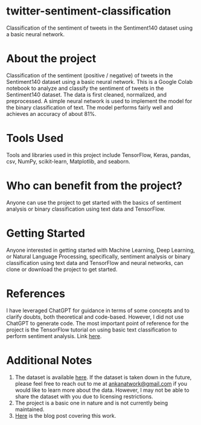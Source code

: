 # twitter-sentiment-classification
Classification of the sentiment of tweets in the Sentiment140 dataset using a basic neural network.

# About the project
Classification of the sentiment (positive / negative) of tweets in the Sentiment140 dataset using a basic neural network.
This is a Google Colab notebook to analyze and classify the sentiment of tweets in the Sentiment140 dataset. The data is first cleaned, normalized, and preprocessed. A simple neural network is used to implement the model for the binary classification of text. The model performs fairly well and achieves an accuracy of about 81%.

# Tools Used
Tools and libraries used in this project include TensorFlow, Keras, pandas, csv, NumPy, scikit-learn, Matplotlib, and seaborn.

# Who can benefit from the project?
Anyone can use the project to get started with the basics of sentiment analysis or binary classification using text data and TensorFlow.

# Getting Started
Anyone interested in getting started with Machine Learning, Deep Learning, or Natural Language Processing, specifically, sentiment analysis or binary classification using text data and TensorFlow and neural networks, can clone or download the project to get started.

# References
I have leveraged ChatGPT for guidance in terms of some concepts and to clarify doubts, both theoretical and code-based. However, I did not use ChatGPT to generate code. The most important point of reference for the project is the TensorFlow tutorial on using basic text classification to perform sentiment analysis. Link [here]([https://www.tensorflow.org/tutorials/keras/regression](https://www.tensorflow.org/tutorials/keras/text_classification)).

# Additional Notes
1. The dataset is available [here](http://cs.stanford.edu/people/alecmgo/trainingandtestdata.zip). If the dataset is taken down in the future, please feel free to reach out to me at ankanatwork@gmail.com if you would like to learn more about the data. However, I may not be able to share the dataset with you due to licensing restrictions.
2. The project is a basic one in nature and is not currently being maintained.
3. [Here](https://researchguy.in/twitter-sentiment-classification-using-tensorflow/) is the blog post covering this work.
